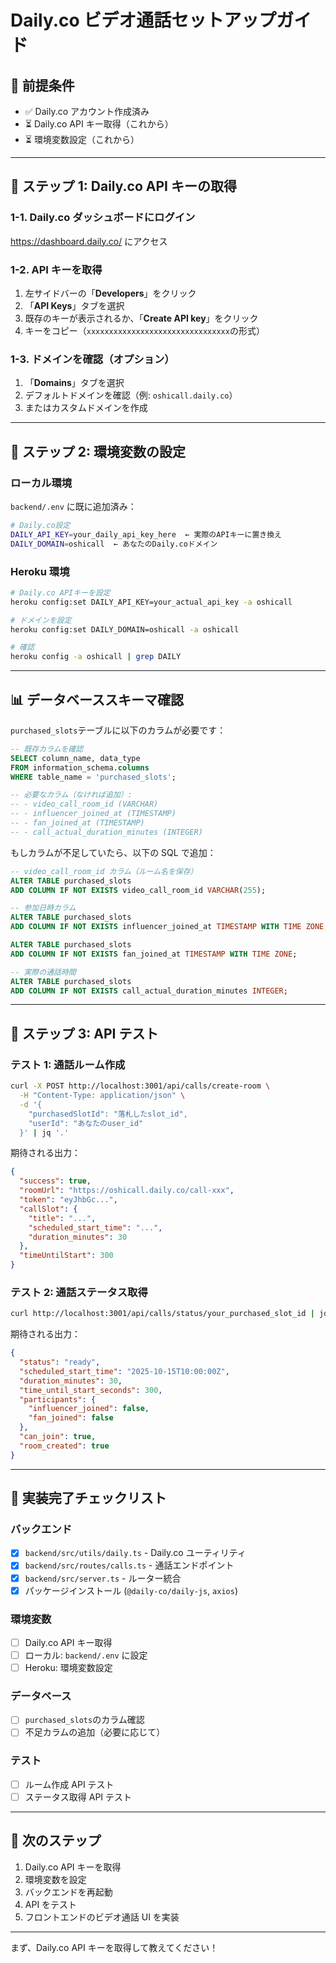 # Daily.co ビデオ通話セットアップガイド

## 📝 前提条件

- ✅ Daily.co アカウント作成済み
- ⏳ Daily.co API キー取得（これから）
- ⏳ 環境変数設定（これから）

---

## 🔑 ステップ 1: Daily.co API キーの取得

### 1-1. Daily.co ダッシュボードにログイン

https://dashboard.daily.co/ にアクセス

### 1-2. API キーを取得

1. 左サイドバーの「**Developers**」をクリック
2. 「**API Keys**」タブを選択
3. 既存のキーが表示されるか、「**Create API key**」をクリック
4. キーをコピー（`xxxxxxxxxxxxxxxxxxxxxxxxxxxxxxxx`の形式）

### 1-3. ドメインを確認（オプション）

1. 「**Domains**」タブを選択
2. デフォルトドメインを確認（例: `oshicall.daily.co`）
3. またはカスタムドメインを作成

---

## 🔧 ステップ 2: 環境変数の設定

### ローカル環境

`backend/.env` に既に追加済み：

```bash
# Daily.co設定
DAILY_API_KEY=your_daily_api_key_here  ← 実際のAPIキーに置き換え
DAILY_DOMAIN=oshicall  ← あなたのDaily.coドメイン
```

### Heroku 環境

```bash
# Daily.co APIキーを設定
heroku config:set DAILY_API_KEY=your_actual_api_key -a oshicall

# ドメインを設定
heroku config:set DAILY_DOMAIN=oshicall -a oshicall

# 確認
heroku config -a oshicall | grep DAILY
```

---

## 📊 データベーススキーマ確認

`purchased_slots`テーブルに以下のカラムが必要です：

```sql
-- 既存カラムを確認
SELECT column_name, data_type
FROM information_schema.columns
WHERE table_name = 'purchased_slots';

-- 必要なカラム（なければ追加）:
-- - video_call_room_id (VARCHAR)
-- - influencer_joined_at (TIMESTAMP)
-- - fan_joined_at (TIMESTAMP)
-- - call_actual_duration_minutes (INTEGER)
```

もしカラムが不足していたら、以下の SQL で追加：

```sql
-- video_call_room_id カラム（ルーム名を保存）
ALTER TABLE purchased_slots
ADD COLUMN IF NOT EXISTS video_call_room_id VARCHAR(255);

-- 参加日時カラム
ALTER TABLE purchased_slots
ADD COLUMN IF NOT EXISTS influencer_joined_at TIMESTAMP WITH TIME ZONE;

ALTER TABLE purchased_slots
ADD COLUMN IF NOT EXISTS fan_joined_at TIMESTAMP WITH TIME ZONE;

-- 実際の通話時間
ALTER TABLE purchased_slots
ADD COLUMN IF NOT EXISTS call_actual_duration_minutes INTEGER;
```

---

## 🧪 ステップ 3: API テスト

### テスト 1: 通話ルーム作成

```bash
curl -X POST http://localhost:3001/api/calls/create-room \
  -H "Content-Type: application/json" \
  -d '{
    "purchasedSlotId": "落札したslot_id",
    "userId": "あなたのuser_id"
  }' | jq '.'
```

期待される出力：

```json
{
  "success": true,
  "roomUrl": "https://oshicall.daily.co/call-xxx",
  "token": "eyJhbGc...",
  "callSlot": {
    "title": "...",
    "scheduled_start_time": "...",
    "duration_minutes": 30
  },
  "timeUntilStart": 300
}
```

### テスト 2: 通話ステータス取得

```bash
curl http://localhost:3001/api/calls/status/your_purchased_slot_id | jq '.'
```

期待される出力：

```json
{
  "status": "ready",
  "scheduled_start_time": "2025-10-15T10:00:00Z",
  "duration_minutes": 30,
  "time_until_start_seconds": 300,
  "participants": {
    "influencer_joined": false,
    "fan_joined": false
  },
  "can_join": true,
  "room_created": true
}
```

---

## 🎯 実装完了チェックリスト

### バックエンド

- [x] `backend/src/utils/daily.ts` - Daily.co ユーティリティ
- [x] `backend/src/routes/calls.ts` - 通話エンドポイント
- [x] `backend/src/server.ts` - ルーター統合
- [x] パッケージインストール (`@daily-co/daily-js`, `axios`)

### 環境変数

- [ ] Daily.co API キー取得
- [ ] ローカル: `backend/.env` に設定
- [ ] Heroku: 環境変数設定

### データベース

- [ ] `purchased_slots`のカラム確認
- [ ] 不足カラムの追加（必要に応じて）

### テスト

- [ ] ルーム作成 API テスト
- [ ] ステータス取得 API テスト

---

## 🚀 次のステップ

1. Daily.co API キーを取得
2. 環境変数を設定
3. バックエンドを再起動
4. API をテスト
5. フロントエンドのビデオ通話 UI を実装

---

まず、Daily.co API キーを取得して教えてください！
